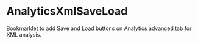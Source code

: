 # AnalyticsXmlSaveLoad
Bookmarklet to add Save and Load buttons on Analytics advanced tab for XML analysis.
